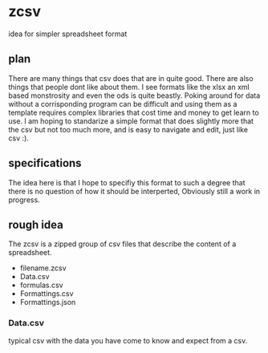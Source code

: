 # zcsv
idea for simpler spreadsheet format

## plan
There are many things that csv does that are in quite good. There are also things that people dont like about them. I see formats like the xlsx an xml based monstrosity and even the ods is quite beastly. Poking around for data without a corrisponding program can be difficult and using them as a template requires complex libraries that cost time and money to get learn to use. I am hoping to standarize a simple format that does slightly more that the csv but not too much more, and is easy to navigate and edit, just like csv :).

## specifications
The idea here is that I hope to specifiy this format to such a degree that there is no question of how it should be interperted, Obviously still a work in progress. 

## rough idea

The zcsv is a zipped group of csv files that describe the content of a spreadsheet.

 - filename.zcsv
  - Data.csv
  - formulas.csv
  - Formattings.csv
  - Formattings.json

### Data.csv 
typical csv with the data you have come to know and expect from a csv.
